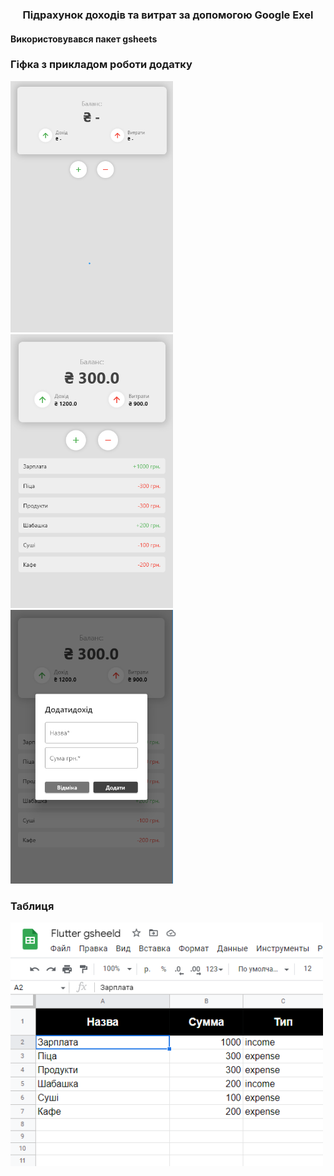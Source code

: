 

<h3 align="center">Підрахунок доходів та витрат за допомогою Google Exel</h3>
<h4>Використовувався пакет gsheets</h4>
<h3>Гіфка з прикладом роботи додатку</h3>
<div>
<img src="https://github.com/Vatay/g_sheets/blob/95678d11505ae6ce32db6c7c4c1624f41ca6f13e/readme/0.png" alt="" width="260">
<img src="https://github.com/Vatay/g_sheets/blob/95678d11505ae6ce32db6c7c4c1624f41ca6f13e/readme/1.png" alt="" width="260">
<img src="https://github.com/Vatay/g_sheets/blob/95678d11505ae6ce32db6c7c4c1624f41ca6f13e/readme/2.png" alt="" width="260">
</div>
<h3>Таблиця</h3>
<img src="https://github.com/Vatay/g_sheets/blob/95678d11505ae6ce32db6c7c4c1624f41ca6f13e/readme/3.png" alt="" width="500">

